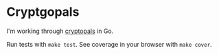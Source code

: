 # Cryptgopals

I'm working through [cryptopals](https://cryptopals.com/) in Go.

Run tests with `make test`. See coverage in your browser with `make cover`.
